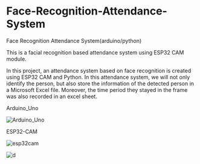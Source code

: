 # Face-Recognition-Attendance-System
Face Recognition Attendance System(arduino/python)

This is a facial recognition based attendance system using ESP32 CAM module.

In this project, an attendance system based on face recognition is created using ESP32 CAM and Python.
In this attendance system, we will not only identify the person, but also store the information of the detected person in a Microsoft Excel file. Moreover, the time period they stayed in the frame was also recorded in an excel sheet.

Arduino_Uno

![Arduino_Uno](https://user-images.githubusercontent.com/121779329/213203164-a3fe2ea3-b0b8-4a9f-bbb0-0790d5512f4f.jpg)

ESP32-CAM

![esp32cam](https://user-images.githubusercontent.com/121779329/213212301-7bbbc728-5d7f-4c50-9339-965b493afe10.jpg)


![d](https://user-images.githubusercontent.com/121779329/213212589-3fb43c37-7ab8-4484-8047-5a0c5107d846.jpeg)

